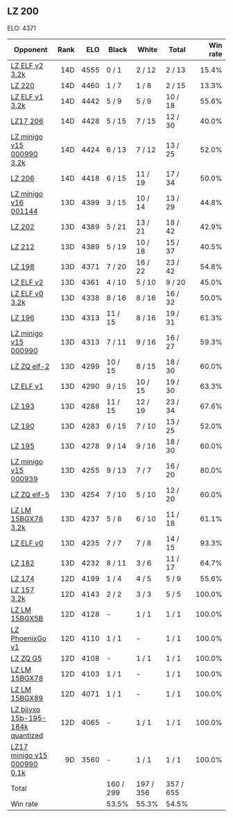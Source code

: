 ## LZ 200 ##

ELO: 4371

Opponent | Rank | ELO | Black | White | Total | Win rate
---------|-----:|----:|-------|-------|-------|-------:
[LZ ELF v2 3.2k](LZ%20ELF%20v2%203.2k.md) | 14D | 4555 | 0 / 1 | 2 / 12 | 2 / 13 | 15.4%
[LZ 220](LZ%20220.md) | 14D | 4460 | 1 / 7 | 1 / 8 | 2 / 15 | 13.3%
[LZ ELF v1 3.2k](LZ%20ELF%20v1%203.2k.md) | 14D | 4442 | 5 / 9 | 5 / 9 | 10 / 18 | 55.6%
[LZ17 206](LZ17%20206.md) | 14D | 4428 | 5 / 15 | 7 / 15 | 12 / 30 | 40.0%
[LZ minigo v15 000990 3.2k](LZ%20minigo%20v15%20000990%203.2k.md) | 14D | 4424 | 6 / 13 | 7 / 12 | 13 / 25 | 52.0%
[LZ 206](LZ%20206.md) | 14D | 4418 | 6 / 15 | 11 / 19 | 17 / 34 | 50.0%
[LZ minigo v16 001144](LZ%20minigo%20v16%20001144.md) | 13D | 4399 | 3 / 15 | 10 / 14 | 13 / 29 | 44.8%
[LZ 202](LZ%20202.md) | 13D | 4389 | 5 / 21 | 13 / 21 | 18 / 42 | 42.9%
[LZ 212](LZ%20212.md) | 13D | 4389 | 5 / 19 | 10 / 18 | 15 / 37 | 40.5%
[LZ 198](LZ%20198.md) | 13D | 4371 | 7 / 20 | 16 / 22 | 23 / 42 | 54.8%
[LZ ELF v2](LZ%20ELF%20v2.md) | 13D | 4361 | 4 / 10 | 5 / 10 | 9 / 20 | 45.0%
[LZ ELF v0 3.2k](LZ%20ELF%20v0%203.2k.md) | 13D | 4338 | 8 / 16 | 8 / 16 | 16 / 32 | 50.0%
[LZ 196](LZ%20196.md) | 13D | 4313 | 11 / 15 | 8 / 16 | 19 / 31 | 61.3%
[LZ minigo v15 000990](LZ%20minigo%20v15%20000990.md) | 13D | 4313 | 7 / 11 | 9 / 16 | 16 / 27 | 59.3%
[LZ ZQ elf-2](LZ%20ZQ%20elf-2.md) | 13D | 4299 | 10 / 15 | 8 / 15 | 18 / 30 | 60.0%
[LZ ELF v1](LZ%20ELF%20v1.md) | 13D | 4290 | 9 / 15 | 10 / 15 | 19 / 30 | 63.3%
[LZ 193](LZ%20193.md) | 13D | 4288 | 11 / 15 | 12 / 19 | 23 / 34 | 67.6%
[LZ 190](LZ%20190.md) | 13D | 4283 | 6 / 15 | 7 / 10 | 13 / 25 | 52.0%
[LZ 195](LZ%20195.md) | 13D | 4278 | 9 / 14 | 9 / 16 | 18 / 30 | 60.0%
[LZ minigo v15 000939](LZ%20minigo%20v15%20000939.md) | 13D | 4255 | 9 / 13 | 7 / 7 | 16 / 20 | 80.0%
[LZ ZQ elf-5](LZ%20ZQ%20elf-5.md) | 13D | 4254 | 7 / 10 | 5 / 10 | 12 / 20 | 60.0%
[LZ LM 15BGX78 3.2k](LZ%20LM%2015BGX78%203.2k.md) | 13D | 4237 | 5 / 8 | 6 / 10 | 11 / 18 | 61.1%
[LZ ELF v0](LZ%20ELF%20v0.md) | 13D | 4235 | 7 / 7 | 7 / 8 | 14 / 15 | 93.3%
[LZ 182](LZ%20182.md) | 13D | 4232 | 8 / 11 | 3 / 6 | 11 / 17 | 64.7%
[LZ 174](LZ%20174.md) | 12D | 4199 | 1 / 4 | 4 / 5 | 5 / 9 | 55.6%
[LZ 157 3.2k](LZ%20157%203.2k.md) | 12D | 4143 | 2 / 2 | 3 / 3 | 5 / 5 | 100.0%
[LZ LM 15BGX5B](LZ%20LM%2015BGX5B.md) | 12D | 4128 | - | 1 / 1 | 1 / 1 | 100.0%
[LZ PhoenixGo v1](LZ%20PhoenixGo%20v1.md) | 12D | 4110 | 1 / 1 | - | 1 / 1 | 100.0%
[LZ ZQ G5](LZ%20ZQ%20G5.md) | 12D | 4108 | - | 1 / 1 | 1 / 1 | 100.0%
[LZ LM 15BGX78](LZ%20LM%2015BGX78.md) | 12D | 4103 | 1 / 1 | - | 1 / 1 | 100.0%
[LZ LM 15BGX89](LZ%20LM%2015BGX89.md) | 12D | 4071 | 1 / 1 | - | 1 / 1 | 100.0%
[LZ bjiyxo 15b-195-184k quantized](LZ%20bjiyxo%2015b-195-184k%20quantized.md) | 12D | 4065 | - | 1 / 1 | 1 / 1 | 100.0%
[LZ17 minigo v15 000990 0.1k](LZ17%20minigo%20v15%20000990%200.1k.md) | 9D | 3560 | - | 1 / 1 | 1 / 1 | 100.0%
Total | | | 160 / 299 | 197 / 356 | 357 / 655 | 
Win rate| | | 53.5% | 55.3% | 54.5% | 
